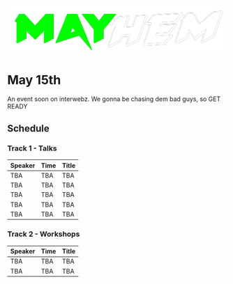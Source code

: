![MAYhem](pics/Green-bg-removed.png)
# May 15th

An event soon on interwebz. We gonna be chasing dem bad guys, so GET READY



## Schedule



### Track 1 - Talks

| Speaker | Time | Title
| --- | --- | --- |
| TBA | TBA | TBA |
| TBA | TBA | TBA |
| TBA | TBA | TBA |
| TBA | TBA | TBA |
| TBA | TBA | TBA |



### Track 2 - Workshops

| Speaker | Time | Title
| --- | --- | --- |
| TBA | TBA | TBA |
| TBA | TBA | TBA |


